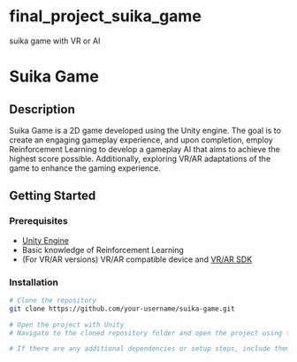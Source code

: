 # final_project_suika_game
suika game with VR or AI
# Suika Game

## Description

Suika Game is a 2D game developed using the Unity engine. The goal is to create an engaging gameplay experience, and upon completion, employ Reinforcement Learning to develop a gameplay AI that aims to achieve the highest score possible. Additionally, exploring VR/AR adaptations of the game to enhance the gaming experience.

## Getting Started

### Prerequisites

- [Unity Engine](https://unity.com/)
- Basic knowledge of Reinforcement Learning
- (For VR/AR versions) VR/AR compatible device and [VR/AR SDK](https://unity3d.com/unity/features/multiplatform-vr-ar)

### Installation

```bash
# Clone the repository
git clone https://github.com/your-username/suika-game.git

# Open the project with Unity
# Navigate to the cloned repository folder and open the project using the Unity Engine.

# If there are any additional dependencies or setup steps, include them here.
